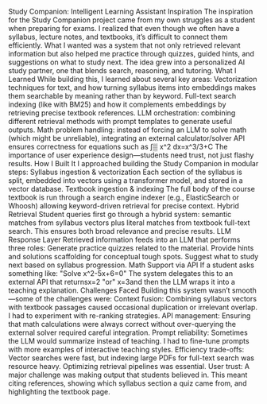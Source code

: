 Study Companion: Intelligent Learning Assistant
Inspiration
The inspiration for the Study Companion project came from my own struggles as a student when preparing for exams. I realized that even though we often have a syllabus, lecture notes, and textbooks, it’s difficult to connect them efficiently. What I wanted was a system that not only retrieved relevant information but also helped me practice through quizzes, guided hints, and suggestions on what to study next. The idea grew into a personalized AI study partner, one that blends search, reasoning, and tutoring.
What I Learned
While building this, I learned about several key areas:
	Vectorization techniques for text, and how turning syllabus items into embeddings makes them searchable by meaning rather than by keyword.
	Full-text search indexing (like with BM25) and how it complements embeddings by retrieving precise textbook references.
	LLM orchestration: combining different retrieval methods with prompt templates to generate useful outputs.
	Math problem handling: instead of forcing an LLM to solve math (which might be unreliable), integrating an external calculator/solver API ensures correctness for equations such as
∫▒  x^2  dx=x^3/3+C
	The importance of user experience design—students need trust, not just flashy results.
How I Built It
I approached building the Study Companion in modular steps:
	Syllabus ingestion & vectorization
	Each section of the syllabus is split, embedded into vectors using a transformer model, and stored in a vector database.
	Textbook ingestion & indexing
	The full body of the course textbook is run through a search engine indexer (e.g., ElasticSearch or Whoosh) allowing keyword-driven retrieval for precise context.
	Hybrid Retrieval
	Student queries first go through a hybrid system: semantic matches from syllabus vectors plus literal matches from textbook full-text search. This ensures both broad relevance and precise results.
	LLM Response Layer
	Retrieved information feeds into an LLM that performs three roles:
	Generate practice quizzes related to the material.
	Provide hints and solutions scaffolding for conceptual tough spots.
	Suggest what to study next based on syllabus progression.
	Math Support via API
	If a student asks something like:
"Solve x^2-5x+6=0"
The system delegates this to an external API that returnsx=2 "or" x=3and then the LLM wraps it into a teaching explanation.
Challenges Faced
Building this system wasn’t smooth—some of the challenges were:
	Context fusion: Combining syllabus vectors with textbook passages caused occasional duplication or irrelevant overlap. I had to experiment with re-ranking strategies.
	API management: Ensuring that math calculations were always correct without over-querying the external solver required careful integration.
	Prompt reliability: Sometimes the LLM would summarize instead of teaching. I had to fine-tune prompts with more examples of interactive teaching styles.
	Efficiency trade-offs: Vector searches were fast, but indexing large PDFs for full-text search was resource heavy. Optimizing retrieval pipelines was essential.
	User trust: A major challenge was making output that students believed in. This meant citing references, showing which syllabus section a quiz came from, and highlighting the textbook page.
